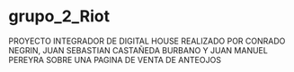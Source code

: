 # grupo_2_Riot

PROYECTO INTEGRADOR DE DIGITAL HOUSE REALIZADO POR CONRADO NEGRIN, JUAN SEBASTIAN CASTAÑEDA BURBANO Y JUAN MANUEL PEREYRA SOBRE UNA PAGINA DE VENTA DE ANTEOJOS

